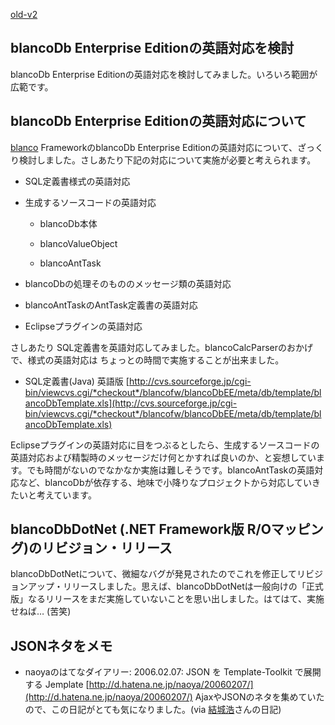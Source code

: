 [old-v2](ig060207-orig.html)

## blancoDb Enterprise Editionの英語対応を検討

blancoDb Enterprise Editionの英語対応を検討してみました。いろいろ範囲が広範です。


## blancoDb Enterprise Editionの英語対応について

[blanco](http://www.igapyon.jp/blanco/blanco.ja.html) FrameworkのblancoDb Enterprise Editionの英語対応について、ざっくり検討しました。さしあたり下記の対応について実施が必要と考えられます。


* SQL定義書様式の英語対応
  
* 生成するソースコードの英語対応
  

  * blancoDb本体
    
  * blancoValueObject
    
  * blancoAntTask
  

  
* blancoDbの処理そのもののメッセージ類の英語対応
  
* blancoAntTaskのAntTask定義書の英語対応
  
* Eclipseプラグインの英語対応

さしあたり SQL定義書を英語対応してみました。blancoCalcParserのおかげで、様式の英語対応は ちょっとの時間で実施することが出来ました。


* SQL定義書(Java) 英語版
  [http://cvs.sourceforge.jp/cgi-bin/viewcvs.cgi/*checkout*/blancofw/blancoDbEE/meta/db/template/blancoDbTemplate.xls](http://cvs.sourceforge.jp/cgi-bin/viewcvs.cgi/*checkout*/blancofw/blancoDbEE/meta/db/template/blancoDbTemplate.xls)

Eclipseプラグインの英語対応に目をつぶるとしたら、生成するソースコードの英語対応および精製時のメッセージだけ何とかすれば良いのか、と妄想しています。でも時間がないのでなかなか実施は難しそうです。blancoAntTaskの英語対応など、blancoDbが依存する、地味で小降りなプロジェクトから対応していきたいと考えています。

## blancoDbDotNet (.NET Framework版 R/Oマッピング)のリビジョン・リリース

blancoDbDotNetについて、微細なバグが発見されたのでこれを修正してリビジョンアップ・リリースしました。思えば、blancoDbDotNetは一般向けの「正式版」なるリリースをまだ実施していないことを思い出しました。はてはて、実施せねば… (苦笑)

## JSONネタをメモ


* naoyaのはてなダイアリー: 2006.02.07: JSON を Template-Toolkit で展開する Jemplate
  [http://d.hatena.ne.jp/naoya/20060207/](http://d.hatena.ne.jp/naoya/20060207/)
  AjaxやJSONのネタを集めていたので、この日記がとても気になりました。(via [結城浩](http://www.hyuki.com/)さんの日記)
